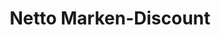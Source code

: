 ---
title: "Netto Marken-Discount"
url: /geithain/netto-marken-discount-colditzer-strasse/
shop: Supermarkt
---